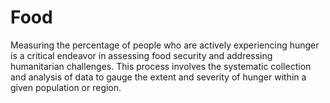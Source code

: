 # Food
 Measuring the percentage of people who are actively experiencing hunger is a critical endeavor in assessing food security and addressing humanitarian challenges. This process involves the systematic collection and analysis of data to gauge the extent and severity of hunger within a given population or region.
